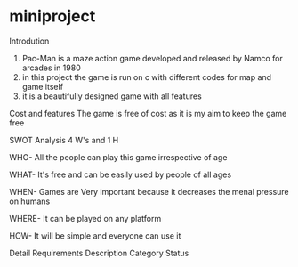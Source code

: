 # miniproject
Introdution
1. Pac-Man is a maze action game developed and released by Namco for arcades in 1980
2. in this project the game is run on c with different codes for map and game itself
3. it is a beautifully designed game with all features

Cost and features
The game is free of cost as it is my aim to keep the game free

SWOT Analysis
4 W's and 1 H

WHO-
All the people can play this game irrespective of age

WHAT-
It's free and can be easily used by people of all ages

WHEN-
Games are Very important because it decreases the menal pressure on humans

WHERE-
It can be played on any platform

HOW- 
It will be simple and everyone can use it

Detail Requirements
Description     Category    Status